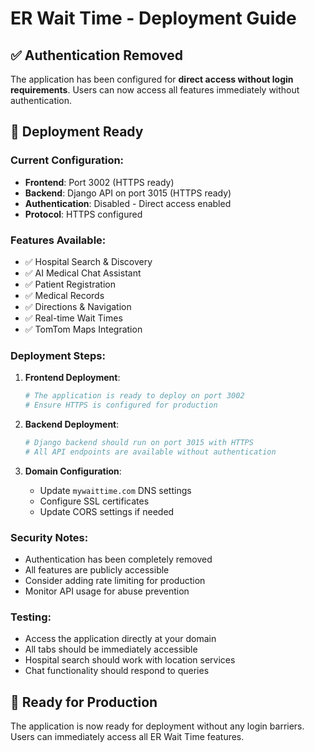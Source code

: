 # ER Wait Time - Deployment Guide

## ✅ Authentication Removed

The application has been configured for **direct access without login requirements**. Users can now access all features immediately without authentication.

## 🚀 Deployment Ready

### Current Configuration:
- **Frontend**: Port 3002 (HTTPS ready)
- **Backend**: Django API on port 3015 (HTTPS ready)
- **Authentication**: Disabled - Direct access enabled
- **Protocol**: HTTPS configured

### Features Available:
- ✅ Hospital Search & Discovery
- ✅ AI Medical Chat Assistant
- ✅ Patient Registration
- ✅ Medical Records
- ✅ Directions & Navigation
- ✅ Real-time Wait Times
- ✅ TomTom Maps Integration

### Deployment Steps:

1. **Frontend Deployment**:
   ```bash
   # The application is ready to deploy on port 3002
   # Ensure HTTPS is configured for production
   ```

2. **Backend Deployment**:
   ```bash
   # Django backend should run on port 3015 with HTTPS
   # All API endpoints are available without authentication
   ```

3. **Domain Configuration**:
   - Update `mywaittime.com` DNS settings
   - Configure SSL certificates
   - Update CORS settings if needed

### Security Notes:
- Authentication has been completely removed
- All features are publicly accessible
- Consider adding rate limiting for production
- Monitor API usage for abuse prevention

### Testing:
- Access the application directly at your domain
- All tabs should be immediately accessible
- Hospital search should work with location services
- Chat functionality should respond to queries

## 🎯 Ready for Production

The application is now ready for deployment without any login barriers. Users can immediately access all ER Wait Time features.
